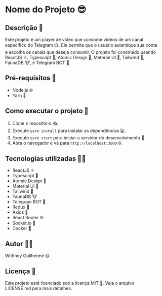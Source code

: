 # Nome do Projeto 😎

## Descrição 📝

Este projeto é um player de vídeo que consome vídeos de um canal específico do Telegram 📺. Ele permite que o usuário autentique sua conta e escolha os canais que deseja consumir. O projeto foi construído usando ReactJS ⚛️, Typescript 🤖, Atomic Design 🎨, Material UI 🎉, Tailwind 🌈, FaunaDB 🐮, e Telegram BOT 🤖.

## Pré-requisitos 🚀

-   Node.js 🌐
-   Yarn 🧶

## Como executar o projeto 🚀

1.  Clone o repositório 📥.
2.  Execute `yarn install` para instalar as dependências 💻.
3.  Execute `yarn start` para iniciar o servidor de desenvolvimento 🚀.
4.  Abra o navegador e vá para `http://localhost:3000` 🌐.

## Tecnologias utilizadas 👨‍💻

-   ReactJS ⚛️
-   Typescript 🤖
-   Atomic Design 🎨
-   Material UI 🎉
-   Tailwind 🌈
-   FaunaDB 🐮
-   Telegram BOT 🤖
-   Redux 🔄
-   Axios 🚀
-   React Router 🌐
-   Socket.io 🔌
-   Docker 🐳

## Autor 👨‍💻

Withney Guilherme 😃

## Licença 📝

Este projeto está licenciado sob a licença MIT 📜. Veja o arquivo LICENSE.md para mais detalhes.